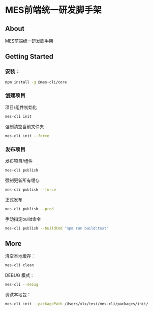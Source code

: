 # MES前端统一研发脚手架

## About

MES前端统一研发脚手架

## Getting Started

### 安装：

```bash
npm install -g @mes-cli/core
```

### 创建项目

项目/组件初始化

```bash
mes-cli init 
```

强制清空当前文件夹

```bash
mes-cli init --force
```

### 发布项目

发布项目/组件

```bash
mes-cli publish
```

强制更新所有缓存

```bash
mes-cli publish --force
```

正式发布

```bash
mes-cli publish --prod
```

手动指定build命令

```bash
mes-cli publish --buildCmd "npm run build:test"
```


## More

清空本地缓存：

```bash
mes-cli clean
```

DEBUG 模式：

```bash
mes-cli --debug
```

调试本地包：

```bash
mes-cli init --packagePath /Users/xlx/test/mes-cli/packages/init/
```

